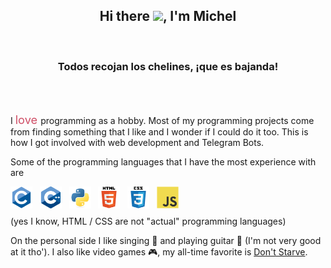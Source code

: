 <h2 align="center">Hi there <img src="https://media.giphy.com/media/hvRJCLFzcasrR4ia7z/giphy.gif" width="25px">, I'm Michel</h2><br>
<h3 align="center">Todos recojan los chelines, ¡que es bajanda!</h3>

<br><br>


<p>I <span style="font-size: 1.3em; color:#cf4e66"> love </span> programming as a hobby. Most of my programming projects come from finding something that I like and I wonder if I could do it too. This is how I got involved with web development and Telegram Bots.</p>

<p>Some of the programming languages that I have the most experience with are </p>

<img src="https://raw.githubusercontent.com/devicons/devicon/master/icons/c/c-original.svg" alt="c" width="35" height="35"/> &nbsp; 
<img src="https://raw.githubusercontent.com/devicons/devicon/master/icons/cplusplus/cplusplus-original.svg" alt="cplusplus" width="35" height="35"/> &nbsp;
<img src="https://raw.githubusercontent.com/devicons/devicon/master/icons/python/python-original.svg" alt="python" width="35" height="35"/> &nbsp;
<img src="https://raw.githubusercontent.com/devicons/devicon/master/icons/html5/html5-original-wordmark.svg" alt="html5" width="35" height="35"/> &nbsp;
<img src="https://raw.githubusercontent.com/devicons/devicon/master/icons/css3/css3-original-wordmark.svg" alt="css3" width="35" height="35"/> &nbsp;
<img src="https://raw.githubusercontent.com/devicons/devicon/master/icons/javascript/javascript-original.svg" alt="javascript" width="35" height="35"/>

<p style="margin-top:-0.4em">(yes I know, HTML / CSS are not "actual" programming languages)</p>

On the personal side I like singing 🎤 and playing guitar 🎸 (I'm not very good at it tho'). I also like video games 🎮, my all-time favorite is <a href="https://www.klei.com/games/dont-starve">Don't Starve</a>.
